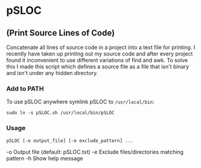 # pSLOC
## (Print Source Lines of Code)

Concatenate all lines of source code in a project into a text file for printing. I recently have taken up printing out my source code and after every project found it inconvenient to use different variations of find and awk. To solve this I made this script which defines a source file as a file that isn't binary and isn't under any hidden directory.

### Add to PATH

To use pSLOC anywhere symlink pSLOC to `/usr/local/bin`:

`sudo ln -s pSLOC.sh /usr/local/bin/pSLOC`

### Usage

`pSLOC [-o output_file] [-e exclude_pattern] ...`

-o   Output file (default: pSLOC.txt)
-e   Exclude files/directories matching pattern
-h   Show help message

